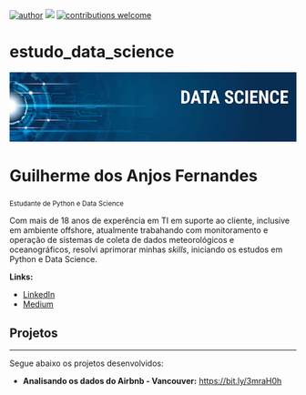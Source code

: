 [![author](https://img.shields.io/badge/author-GuilhermeAnjosFernandes-red.svg)](https://www.linkedin.com/in/guilherme-dos-anjos-fernandes-248438125//) [![](https://img.shields.io/badge/python-3.7+-blue.svg)](https://www.python.org/downloads/release/python-365/) [![contributions welcome](https://img.shields.io/badge/contributions-welcome-brightgreen.svg?style=flat)](https://github.com/GuilhermeAnjosFernandes/estudo_data_science/issues)

# estudo_data_science

<p align="center">
  <img src="banner.png">
</p>

# Guilherme dos Anjos Fernandes
<sub>Estudante de Python e Data Science</sub>

Com mais de 18 anos de experência em TI em suporte ao cliente, inclusive em ambiente offshore, atualmente trabahando com monitoramento e operação de sistemas de coleta de dados meteorológicos e oceanográficos, resolvi aprimorar minhas *skills*, iniciando os estudos em Python e Data Science.

**Links:**
* [LinkedIn](https://www.linkedin.com/in/guilherme-dos-anjos-fernandes-248438125/)
* [Medium](https://medium.com/@guilhermeanjosfernandes?p=9d1c695b6021)

## Projetos
______________________________________________
Segue abaixo os projetos desenvolvidos:

* **Analisando os dados do Airbnb - Vancouver:** https://bit.ly/3mraH0h


